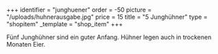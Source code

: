 +++
identifier = "junghuener"
order = -50
picture = "/uploads/huhnerausgabe.jpg"
price = 15
title = "5 Junghühner"
type = "shopitem"
_template = "shop_item"
+++

Fünf Junghühner sind ein guter Anfang. Hühner legen auch in trockenen Monaten Eier.
